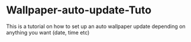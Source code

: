 # Wallpaper-auto-update-Tuto
This is a tutorial on how to set up an auto wallpaper update depending on anything you want (date, time etc)
